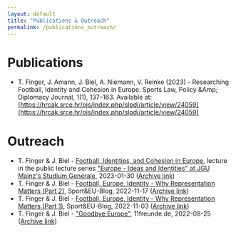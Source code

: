 ```yaml
---
layout: default
title: "Publications & Outreach"
permalink: /publications_outreach/
---
```

# Publications
- T. Finger, J. Amann, J. Biel, A. Niemann, V. Reinke (2023) - Researching Football, Identity and Cohesion in Europe. Sports Law, Policy &Amp; Diplomacy Journal, 1(1), 137–163. Available at: [https://hrcak.srce.hr/ojs/index.php/slpdj/article/view/24059](https://hrcak.srce.hr/ojs/index.php/slpdj/article/view/24059)

# Outreach
- T. Finger & J. Biel - [Football, Identities, and Cohesion in Europe](https://video.uni-mainz.de/Panopto/Pages/Viewer.aspx?id=cb029001-d37b-4d7f-9b77-af9400fd0567), lecture in the public lecture series ["Europe - Ideas and Identities" at JGU Mainz's Studium Generale](https://www.studgen.uni-mainz.de/rvl-tsp-europa-winter-2022-23/), 2023-01-30 ([Archive link](https://web.archive.org/web/20221202102755/https://www.studgen.uni-mainz.de/rvl-tsp-europa-winter-2022-23/))
- T. Finger & J. Biel - [Football, Europe, Identity - Why Representation Matters (Part 2)](https://www.sportandeu.com/post/football-europe-identity-why-representation-matters-part-2), Sport&EU-Blog, 2022-11-17 ([Archive link](/web/20230213121840/https://www.sportandeu.com/post/football-europe-identity-why-representation-matters-part-2)) 
- T. Finger & J. Biel - [Football, Europe, Identity - Why Representation Matters (Part 1)](https://www.sportandeu.com/post/football-europe-identity-why-representation-matters), Sport&EU-Blog, 2022-11-03 ([Archive link](https://web.archive.org/web/20221103122755/https://www.sportandeu.com/post/football-europe-identity-why-representation-matters)) 
- T. Finger & J. Biel - ["Goodbye Europe"](https://11freunde.de/artikel/goodbye-europe/6705487), 11freunde.de, 2022-08-25 ([Archive link](https://web.archive.org/web/20221019144156/https://11freunde.de/artikel/goodbye-europe/6705487?komplettansicht=))

